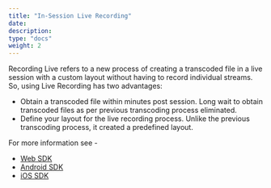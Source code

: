 ```yaml
---
title: "In-Session Live Recording"
date: 
description:
type: "docs"
weight: 2
---
```

Recording Live refers to a new process of creating a transcoded file in a live session with a custom layout without having to record individual streams. So, using Live Recording has two advantages:
- Obtain a transcoded file within minutes post session. Long wait to obtain transcoded files as per previous transcoding process eliminated.
- Define your layout for the live recording process. Unlike the previous transcoding process, it created a predefined layout.

For more information see - 
- [Web SDK](https://www.enablex.io/developer/video-api/client-api/web-toolkit/recording/#live-recording)
- [Android SDK](https://www.enablex.io/developer/video-api/client-api/android-toolkit/recording/#live-recording)
- [iOS SDK](https://www.enablex.io/developer/video-api/client-api/ios-toolkit/recording/#live-recording)
